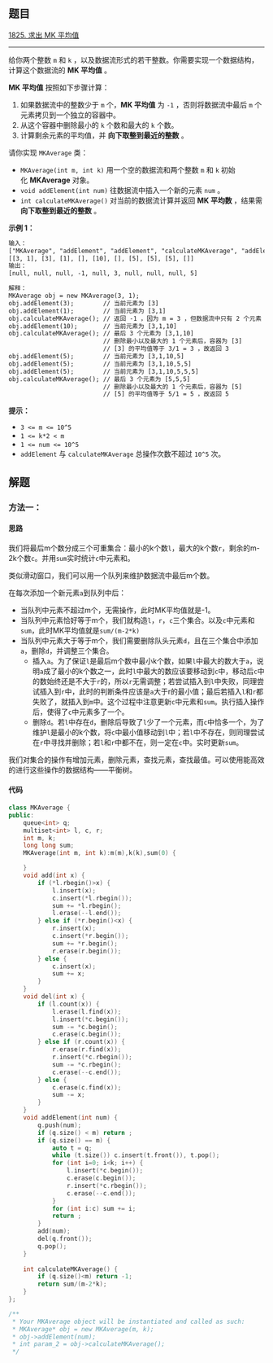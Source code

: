 ## 题目

[1825. 求出 MK 平均值](https://leetcode.cn/problems/finding-mk-average/)

---

给你两个整数 `m` 和 `k` ，以及数据流形式的若干整数。你需要实现一个数据结构，计算这个数据流的 **MK 平均值** 。

**MK 平均值** 按照如下步骤计算：

1.  如果数据流中的整数少于 `m` 个，**MK 平均值** 为 `-1` ，否则将数据流中最后 `m` 个元素拷贝到一个独立的容器中。
2.  从这个容器中删除最小的 `k` 个数和最大的 `k` 个数。
3.  计算剩余元素的平均值，并 **向下取整到最近的整数** 。

请你实现 `MKAverage` 类：

-   `MKAverage(int m, int k)` 用一个空的数据流和两个整数 `m` 和 `k` 初始化 **MKAverage** 对象。
-   `void addElement(int num)` 往数据流中插入一个新的元素 `num` 。
-   `int calculateMKAverage()` 对当前的数据流计算并返回 **MK 平均数** ，结果需 **向下取整到最近的整数** 。

  

**示例 1：**

```txt
输入：
["MKAverage", "addElement", "addElement", "calculateMKAverage", "addElement", "calculateMKAverage", "addElement", "addElement", "addElement", "calculateMKAverage"]
[[3, 1], [3], [1], [], [10], [], [5], [5], [5], []]
输出：
[null, null, null, -1, null, 3, null, null, null, 5]

解释：
MKAverage obj = new MKAverage(3, 1); 
obj.addElement(3);        // 当前元素为 [3]
obj.addElement(1);        // 当前元素为 [3,1]
obj.calculateMKAverage(); // 返回 -1 ，因为 m = 3 ，但数据流中只有 2 个元素
obj.addElement(10);       // 当前元素为 [3,1,10]
obj.calculateMKAverage(); // 最后 3 个元素为 [3,1,10]
                          // 删除最小以及最大的 1 个元素后，容器为 [3]
                          // [3] 的平均值等于 3/1 = 3 ，故返回 3
obj.addElement(5);        // 当前元素为 [3,1,10,5]
obj.addElement(5);        // 当前元素为 [3,1,10,5,5]
obj.addElement(5);        // 当前元素为 [3,1,10,5,5,5]
obj.calculateMKAverage(); // 最后 3 个元素为 [5,5,5]
                          // 删除最小以及最大的 1 个元素后，容器为 [5]
                          // [5] 的平均值等于 5/1 = 5 ，故返回 5
```
  

**提示：**

-   `3 <= m <= 10^5`
-   `1 <= k*2 < m`
-   `1 <= num <= 10^5`
-   `addElement` 与 `calculateMKAverage` 总操作次数不超过 `10^5` 次。

  

## 解题

### 方法一：

#### 思路

我们将最后m个数分成三个可重集合：最小的k个数`l`，最大的k个数`r`，剩余的m-2k个数`c`。并用`sum`实时统计`c`中元素和。


类似滑动窗口，我们可以用一个队列来维护数据流中最后m个数。

在每次添加一个新元素`a`到队列中后：
* 当队列中元素不超过m个，无需操作，此时MK平均值就是-1。
* 当队列中元素恰好等于m个，我们就构造`l`，`r`，`c`三个集合。以及`c`中元素和`sum`，此时MK平均值就是`sum/(m-2*k)`
* 当队列中元素大于等于m个，我们需要删除队头元素`d`，且在三个集合中添加`a`，删除`d`，并调整三个集合。
    * 插入`a`。为了保证`l`是最后m个数中最小k个数，如果`l`中最大的数大于`a`，说明`a`成了最小的k个数之一，此时`l`中最大的数应该要移动到`c`中，移动后`c`中的数始终还是不大于`r`的，所以`r`无需调整；若尝试插入到`l`中失败，同理尝试插入到`r`中，此时的判断条件应该是`a`大于r的最小值；最后若插入`l`和`r`都失败了，就插入到`m`中。这个过程中注意更新`c`中元素和`sum`。执行插入操作后，使得了`c`中元素多了一个。
    * 删除`d`。若`l`中存在`d`，删除后导致了`l`少了一个元素，而`c`中恰多一个，为了维护`l`是最小的k个数，将`c`中最小值移动到`l`中；若`l`中不存在，则同理尝试在`r`中寻找并删除；若`l`和`r`中都不在，则一定在`c`中。实时更新`sum`。

我们对集合的操作有增加元素，删除元素，查找元素，查找最值。可以使用能高效的进行这些操作的数据结构——平衡树。

#### 代码

```cpp
class MKAverage {
public:
    queue<int> q;
    multiset<int> l, c, r;
    int m, k;
    long long sum;
    MKAverage(int m, int k):m(m),k(k),sum(0) {

    }
    void add(int x) {
        if (*l.rbegin()>x) {
            l.insert(x);
            c.insert(*l.rbegin());
            sum += *l.rbegin();
            l.erase(--l.end());
        } else if (*r.begin()<x) {
            r.insert(x);
            c.insert(*r.begin());
            sum += *r.begin();
            r.erase(r.begin());            
        } else {
            c.insert(x);
            sum += x;
        }
    }
    void del(int x) {
        if (l.count(x)) {
            l.erase(l.find(x));
            l.insert(*c.begin());
            sum -= *c.begin();
            c.erase(c.begin());
        } else if (r.count(x)) {
            r.erase(r.find(x));
            r.insert(*c.rbegin());
            sum -= *c.rbegin();
            c.erase(--c.end());
        } else {
            c.erase(c.find(x));
            sum -= x;
        }
    }
    void addElement(int num) {
        q.push(num);
        if (q.size() < m) return ;
        if (q.size() == m) {
            auto t = q;
            while (t.size()) c.insert(t.front()), t.pop();
            for (int i=0; i<k; i++) {
                l.insert(*c.begin());
                c.erase(c.begin());
                r.insert(*c.rbegin());
                c.erase(--c.end());
            }
            for (int i:c) sum += i;
            return ;
        }
        add(num);
        del(q.front());
        q.pop();
    }
    
    int calculateMKAverage() {
        if (q.size()<m) return -1;
        return sum/(m-2*k);
    }
};

/**
 * Your MKAverage object will be instantiated and called as such:
 * MKAverage* obj = new MKAverage(m, k);
 * obj->addElement(num);
 * int param_2 = obj->calculateMKAverage();
 */
```
